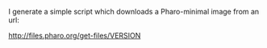 I generate a simple script which downloads a Pharo-minimal image from an url: 

http://files.pharo.org/get-files/VERSION 